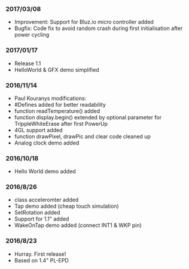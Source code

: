 ### 2017/03/08
- Improvement: Support for Bluz.io micro controller added 
- Bugfix: Code fix to avoid random crash during first initialisation after power cycling

### 2017/01/17
- Release 1.1
- HelloWorld & GFX demo simplified

### 2016/11/14
- Paul Kouranys modifications:
- #Defines added for better readability
- function readTemperature() added
- function display.begin() extended by optional parameter for TrippleWhiteErase after first PowerUp
- 4GL support added
- function drawPixel, drawPic and clear code cleaned up 
- Analog clock demo added

### 2016/10/18
- Hello World demo added

### 2016/8/26
- class acceleromter added
- Tap demo added (cheap touch simulation)
- SetRotation added
- Support for 1.1" added
- WakeOnTap demo added (connect INT1 & WKP pin)

### 2016/8/23
- Hurray. First release!
- Based on 1.4" PL-EPD


